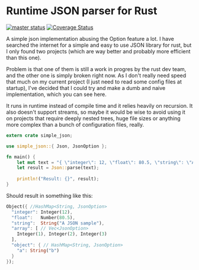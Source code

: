Runtime JSON parser for Rust
============================
[![master status](https://travis-ci.org/Rafagd/json-rs.svg?branch=master)](https://travis-ci.org/Rafagd/json-rs) 
[![Coverage Status](https://coveralls.io/repos/github/Rafagd/json-rs/badge.svg?branch=master)](https://coveralls.io/github/Rafagd/json-rs?branch=master)

A simple json implementation abusing the Option feature a lot. I have searched the internet for a simple and easy to use JSON library for rust, but I only found two projects (which are way better and probably more efficient than this one).

Problem is that one of them is still a work in progres by the rust dev team, and the other one is simply broken right now. As I don't really need speed that much on my current project (I just need to read some config files at startup), I've decided that I could try and make a dumb and naive implementation, which you can see here.

It runs in runtime instead of compile time and it relies heavily on recursion. It also doesn't support streams, so maybe it would be wise to avoid using it on projects that require deeply nested trees, huge file sizes or anything more complex than a bunch of configuration files, really.

```rust
extern crate simple_json;

use simple_json::{ Json, JsonOption };

fn main() {
    let mut text = "{ \"integer\": 12, \"float\": 80.5, \"string\": \"A JSON sample\", \"array\": [ 1, 2, 3 ], \"object\": { \"a\": \"b\" } }";
    let result = Json::parse(text);
    
    println!("Result: {}", result);
}
```

Should result in something like this:

```rust
Object({ //HashMap<String, JsonOption>
  "integer": Integer(12),
  "float":   Number(80.5),
  "string":  String("A JSON sample"),
  "array": [ // Vec<JsonOption>
    Integer(1), Integer(2), Integer(3)
  ],
  "object": { // HashMap<String, JsonOption>
    "a": String("b")
  }
});
```
